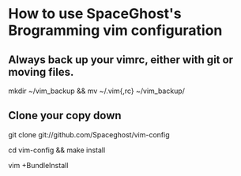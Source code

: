 # How to use SpaceGhost's Brogramming vim configuration

## Always back up your vimrc, either with git or moving files.
mkdir ~/vim_backup && mv ~/.vim{,rc} ~/vim_backup/

## Clone your copy down
git clone git://github.com/Spaceghost/vim-config

cd vim-config && make install

vim +BundleInstall


